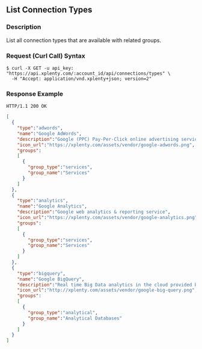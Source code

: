 ## List Connection Types

### Description
List all connection types that are available with related groups.

### Request (Curl Call) Syntax
```shell
$ curl -X GET -u api_key: "https://api.xplenty.com/:account_id/api/connections/types" \
  -H "Accept: application/vnd.xplenty+json; version=2"
```

### Response Example
```HTTP
HTTP/1.1 200 OK
```

```json
[
  {
    "type":"adwords",
    "name":"Google AdWords",
    "description":"Google (PPC) Pay-Per-Click online advertising service",
    "icon_url":"https://xplenty.com/assets/vendor/google-adwords.png",
    "groups":
    [
      {
        "group_type":"services",
        "group_name":"Services"
      }
    ]
  },
  {
    "type":"analytics",
    "name":"Google Analytics",
    "description":"Google web analytics & reporting service",
    "icon_url":"https://xplenty.com/assets/vendor/google-analytics.png",
    "groups":
    [
      {
        "group_type":"services",
        "group_name":"Services"
      }
    ]
  },
  {
    "type":"bigquery",
    "name":"Google BigQuery",
    "description":"Real time Big Data analytics in the cloud provided by Google",
    "icon_url":"http://xplenty.com/assets/vendor/google-big-query.png",
    "groups":
    [
      {
        "group_type":"analytical",
        "group_name":"Analytical Databases"
      }
    ]
  }
]
```
